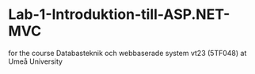# Lab-1-Introduktion-till-ASP.NET-MVC
for the course Databasteknik och webbaserade system vt23 (5TF048) at Umeå University
